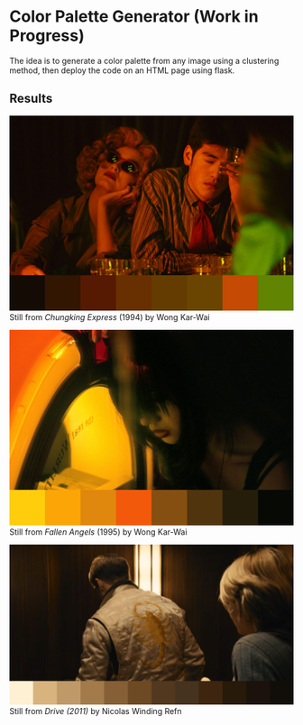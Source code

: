 # Color Palette Generator (Work in Progress)

The idea is to generate a color palette from any image using a clustering method, then deploy the code on an HTML page using flask.

## Results

![Chungking Express](chungking_express.png)
Still from *Chungking Express* (1994) by Wong Kar-Wai

![Fallen Angels](fallen_angels.jpg)
Still from *Fallen Angels* (1995) by Wong Kar-Wai

![Drive](drive.jpg)
Still from *Drive (2011)* by Nicolas Winding Refn
